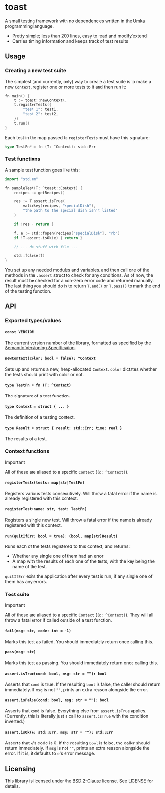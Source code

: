 # toast

A small testing framework with no dependencies written in
the [Umka](https://github.com/vtereshkov/umka-lang) programming language.

- Pretty simple; less than 200 lines, easy to read and modify/extend
- Carries timing information and keeps track of test results

## Usage

### Creating a new test suite

The simplest (and currently, only) way to create a test suite is to make a new `Context`,
register one or more tests to it and then run it:

```go
fn main() {
    t := toast::newContext()
    t.registerTests({
        "test 1": test1,
        "test 2": test2,
    })
    t.run()
}
```

Each test in the map passed to `registerTests` must have this signature:
```go
type TestFn* = fn (T: ^Context): std::Err
```

### Test functions

A sample test function goes like this:

```go
import "std.um"

fn sampleTest(T: ^toast::Context) {
    recipes := getRecipes()

    res := T.assert.isTrue(
        validkey(recipes, "specialDish"),
        "the path to the special dish isn't listed"
    )

    if !res { return }

    f, e := std::fopen(recipes["specialDish"], "rb")
    if !T.assert.isOk(e) { return }
    
    // ... do stuff with file ...

    std::fclose(f)
}
```

You set up any needed modules and variables, and then call
one of the methods in the `.assert` struct to check for any conditions.
As of now, the result must be checked for a non-zero error code and returned manually.
The last thing you should do is to return `T.end()` or `T.pass()` to mark the end of the testing function.

## API

### Exported types/values

#### `const VERSION`

The current version number of the library, formatted as specified by the
[Semantic Versioning Specification](https://semver.org/).

#### `newContext(color: bool = false): ^Context`

Sets up and returns a new, heap-allocated `Context`.
`color` dictates whether the tests should print with color or not.

#### `type TestFn = fn (T: ^Context)`

The signature of a test function.

#### `type Context = struct { ... }`

The definition of a testing context.

#### `type Result = struct { result: std::Err; time: real }`

The results of a test.

### Context functions

> [!IMPORTANT]
> All of these are aliased to a specific `Context` (`(c: ^Context)`).

#### `registerTests(tests: map[str]TestFn)`

Registers various tests consecutively.
Will throw a fatal error if the name is already registered with this context.

#### `registerTest(name: str, test: TestFn)`

Registers a single new test.
Will throw a fatal error if the name is already registered with this context.

#### `run(quitIfErr: bool = true): (bool, map[str]Result)`

Runs each of the tests registered to this context, and returns:
- Whether any single one of them had an error
- A map with the results of each one of the tests, with the key being the name of the test.

`quitIfErr` exits the application after every test is run, if any single one of them has any errors.

### Test suite

> [!IMPORTANT]
> All of these are aliased to a specific `Context` (`(c: ^Context)`).
> They will all throw a fatal error if called outside of a test function.

#### `fail(msg: str, code: int = -1)`

Marks this test as failed. You should immediately return once calling this.

#### `pass(msg: str)`

Marks this test as passing. You should immediately return once calling this.

#### `assert.isTrue(cond: bool, msg: str = ""): bool`

Asserts that `cond` is true. If the resulting `bool` is false, the caller should return immediately.
If `msg` is not `""`, prints an extra reason alongside the error.

#### `assert.isFalse(cond: bool, msg: str = ""): bool`

Asserts that `cond` is false. Everything else from `assert.isTrue` applies.
(Currently, this is literally just a call to `assert.isTrue` with the condition inverted.)

#### `assert.isOk(e: std::Err, msg: str = ""): std::Err`

Asserts that `e`'s code is 0. If the resulting `bool` is false, the caller should return immediately.
If `msg` is not `""`, prints an extra reason alongside the error. If it is, it defaults to `e`'s error message.

## Licensing

This library is licensed under the [BSD 2-Clause](./LICENSE) license. See LICENSE for details.
